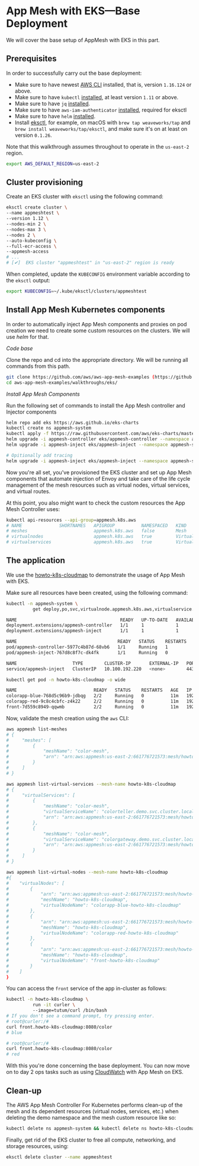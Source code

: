 # App Mesh with EKS—Base Deployment

We will cover the base setup of AppMesh with EKS in this part.

## Prerequisites

In order to successfully carry out the base deployment:

- Make sure to have newest [AWS CLI](https://aws.amazon.com/cli/) installed, that is, version `1.16.124` or above.
- Make sure to have `kubectl` [installed](https://kubernetes.io/docs/tasks/tools/install-kubectl/), at least version `1.11` or above.
- Make sure to have `jq` [installed](https://stedolan.github.io/jq/download/).
- Make sure to have `aws-iam-authenticator` [installed](https://github.com/kubernetes-sigs/aws-iam-authenticator), required for eksctl
- Make sure to have `helm` [installed](https://helm.sh/docs/intro/install/).
- Install [eksctl](https://eksctl.io/), for example, on macOS with `brew tap weaveworks/tap` and `brew install weaveworks/tap/eksctl`, and make sure it's on at least on version `0.1.26`.

Note that this walkthrough assumes throughout to operate in the `us-east-2` region.

```sh
export AWS_DEFAULT_REGION=us-east-2
```

## Cluster provisioning

Create an EKS cluster with `eksctl` using the following command:

```sh
eksctl create cluster \
--name appmeshtest \
--version 1.12 \
--nodes-min 2 \
--nodes-max 3 \
--nodes 2 \
--auto-kubeconfig \
--full-ecr-access \
--appmesh-access
# ...
# [✔]  EKS cluster "appmeshtest" in "us-east-2" region is ready
```

When completed, update the `KUBECONFIG` environment variable according to the `eksctl` output:

```sh
export KUBECONFIG=~/.kube/eksctl/clusters/appmeshtest
```

## Install App Mesh  Kubernetes components

In order to automatically inject App Mesh components and proxies on pod creation we need to create some custom resources on the clusters. We will use *helm* for that.

*Code base*

Clone the repo and cd into the appropriate directory. We will be running all commands from this path.
```sh
git clone https://github.com/aws/aws-app-mesh-examples (https://github.com/aws/aws-app-mesh-examples).git
cd aws-app-mesh-examples/walkthroughs/eks/
```

*Install App Mesh Components*

Run the following set of commands to install the App Mesh controller and Injector components 

```sh
helm repo add eks https://aws.github.io/eks-charts
kubectl create ns appmesh-system
kubectl apply -f https://raw.githubusercontent.com/aws/eks-charts/master/stable/appmesh-controller/crds/crds.yaml
helm upgrade -i appmesh-controller eks/appmesh-controller --namespace appmesh-system
helm upgrade -i appmesh-inject eks/appmesh-inject --namespace appmesh-system --set mesh.create=true --set mesh.name=color-mesh

# Opitionally add tracing
helm upgrade -i appmesh-inject eks/appmesh-inject --namespace appmesh-system --set tracing.enabled=true --set tracing.provider=x-ray
```

Now you're all set, you've provisioned the EKS cluster and set up App Mesh components that automate injection of Envoy and take care of the life cycle management of the mesh resources such as virtual nodes, virtual services, and virtual routes.

At this point, you also might want to check the custom resources the App Mesh Controller uses:

```sh
kubectl api-resources --api-group=appmesh.k8s.aws
# NAME              SHORTNAMES   APIGROUP          NAMESPACED   KIND
# meshes                         appmesh.k8s.aws   false        Mesh
# virtualnodes                   appmesh.k8s.aws   true         VirtualNode
# virtualservices                appmesh.k8s.aws   true         VirtualService
```

## The application

We use the [howto-k8s-cloudmap](https://github.com/aws/aws-app-mesh-examples/tree/master/walkthroughs/howto-k8s-cloudmap) to demonstrate the usage of App Mesh with EKS.

Make sure all resources have been created, using the following command:

```sh
kubectl -n appmesh-system \
          get deploy,po,svc,virtualnode.appmesh.k8s.aws,virtualservice.appmesh.k8s.aws

NAME                                       READY   UP-TO-DATE   AVAILABLE   AGE
deployment.extensions/appmesh-controller   1/1     1            1           72m
deployment.extensions/appmesh-inject       1/1     1            1           72m

NAME                                      READY   STATUS    RESTARTS   AGE
pod/appmesh-controller-5977c4b87d-68vb6   1/1     Running   1          72m
pod/appmesh-inject-767d8c8f7c-dk4fk       1/1     Running   0          72m

NAME                     TYPE        CLUSTER-IP       EXTERNAL-IP   PORT(S)   AGE
service/appmesh-inject   ClusterIP   10.100.192.220   <none>        443/TCP   72m
```

```sh
kubectl get pod -n howto-k8s-cloudmap -o wide

NAME                             READY   STATUS    RESTARTS   AGE   IP               NODE                                           NOMINATED NODE   READINESS GATES
colorapp-blue-768d5c96b9-jdbqg   2/2     Running   0          11m   192.168.33.13    ip-192-168-56-114.us-east-2.compute.internal   <none>           <none>
colorapp-red-9c8c4cbfc-z4k22     2/2     Running   0          11m   192.168.15.43    ip-192-168-12-143.us-east-2.compute.internal   <none>           <none>
front-7d559c8949-qqwmb           2/2     Running   0          11m   192.168.12.218   ip-192-168-12-143.us-east-2.compute.internal   <none>           <none>
```

Now, validate the mesh creation using the `aws` CLI:

```sh
aws appmesh list-meshes
# {
#     "meshes": [
#         {
#             "meshName": "color-mesh",
#             "arn": "arn:aws:appmesh:us-east-2:661776721573:mesh/howto-k8s-cloudmap"
#         }
#     ]
# }

aws appmesh list-virtual-services --mesh-name howto-k8s-cloudmap
# {
#     "virtualServices": [
#         {
#             "meshName": "color-mesh",
#             "virtualServiceName": "colorteller.demo.svc.cluster.local",
#             "arn": "arn:aws:appmesh:us-east-2:661776721573:mesh/howto-k8s-cloudmap/virtualService/front.howto-k8s-cloudmap.pvt.aws.local"
#         },
#         {
#             "meshName": "color-mesh",
#             "virtualServiceName": "colorgateway.demo.svc.cluster.local",
#             "arn": "arn:aws:appmesh:us-east-2:661776721573:mesh/howto-k8s-cloudmap/virtualService/colorapp.howto-k8s-cloudmap.pvt.aws.local"
#         }
#     ]
# }

aws appmesh list-virtual-nodes --mesh-name howto-k8s-cloudmap
#{
#    "virtualNodes": [
#        {
#            "arn": "arn:aws:appmesh:us-east-2:661776721573:mesh/howto-k8s-cloudmap/virtualNode/colorapp-blue-howto-k8s-cloudmap",
#            "meshName": "howto-k8s-cloudmap",
#            "virtualNodeName": "colorapp-blue-howto-k8s-cloudmap"
#        },
#        {
#            "arn": "arn:aws:appmesh:us-east-2:661776721573:mesh/howto-k8s-cloudmap/virtualNode/colorapp-red-howto-k8s-cloudmap",
#            "meshName": "howto-k8s-cloudmap",
#            "virtualNodeName": "colorapp-red-howto-k8s-cloudmap"
#        },
#        {
#            "arn": "arn:aws:appmesh:us-east-2:661776721573:mesh/howto-k8s-cloudmap/virtualNode/front-howto-k8s-cloudmap",
#            "meshName": "howto-k8s-cloudmap",
#            "virtualNodeName": "front-howto-k8s-cloudmap"
#        }
#    ]
}

```

You can access the `front` service of the app in-cluster as follows:

```sh
kubectl -n howto-k8s-cloudmap \                              
          run -it curler \                                                            
          --image=tutum/curl /bin/bash
# If you don't see a command prompt, try pressing enter.
# root@curler:/#
curl front.howto-k8s-cloudmap:8080/color
# blue

# root@curler:/#
curl front.howto-k8s-cloudmap:8080/color
# red
```

With this you're done concerning the base deployment. You can now move on to day 2 ops tasks such as using [CloudWatch](o11y-cloudwatch.md) with App Mesh on EKS.

## Clean-up

The AWS App Mesh Controller For Kubernetes performs clean-up of the mesh and its dependent resources (virtual nodes, services, etc.) when deleting the demo namespace and the mesh custom resource like so:

```sh
kubectl delete ns appmesh-system && kubectl delete ns howto-k8s-cloudmap && kubectl delete mesh color-mesh
```

Finally, get rid of the EKS cluster to free all compute, networking, and storage resources, using:

```sh
eksctl delete cluster --name appmeshtest
```

